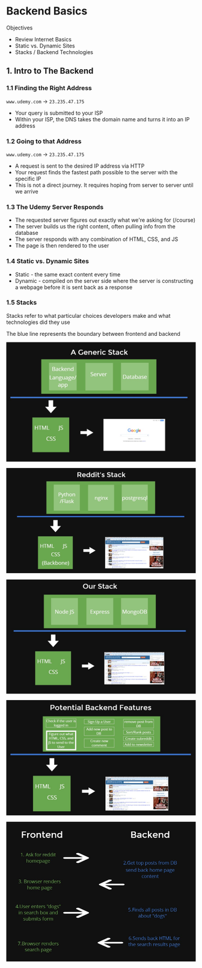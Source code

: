 # Backend Basics

Objectives

- Review Internet Basics
- Static vs. Dynamic Sites
- Stacks / Backend Technologies

## 1. Intro to The Backend

### 1.1 Finding the Right Address

`www.udemy.com` -> `23.235.47.175`

- Your query is submitted to your ISP
- Within your ISP, the DNS takes the domain name and turns it into an IP address

### 1.2 Going to that Address

`www.udemy.com` -> `23.235.47.175`

- A request is sent to the desired IP address via HTTP
- Your request finds the fastest path possible to the server with the specific IP
- This is not a direct journey. It requires hoping from server to server until we arrive

### 1.3 The Udemy Server Responds

- The requested server figures out exactly what we're asking for  (/course)
- The server builds us the right content, often pulling info from the database
- The server responds with any combination of HTML, CSS, and JS
- The page is then rendered to the user

### 1.4 Static vs. Dynamic Sites

- Static - the same exact content every time
- Dynamic - compiled on the server side where the server is constructing a webpage before it is sent back as a response

### 1.5 Stacks

Stacks refer to what particular choices developers make and what technologies did they use

The blue line represents the boundary between frontend and backend

![img1](https://github.com/Brian-E-Nguyen/The-Web-Developer-Bootcamp/blob/22-Backend-Basics/22-Backend-Basics/img-for-notes/img1.jpg?raw=true)

![img2](https://github.com/Brian-E-Nguyen/The-Web-Developer-Bootcamp/blob/22-Backend-Basics/22-Backend-Basics/img-for-notes/img2.jpg?raw=true)

![img3](https://github.com/Brian-E-Nguyen/The-Web-Developer-Bootcamp/blob/22-Backend-Basics/22-Backend-Basics/img-for-notes/img3.jpg?raw=true)

![img4](https://github.com/Brian-E-Nguyen/The-Web-Developer-Bootcamp/blob/22-Backend-Basics/22-Backend-Basics/img-for-notes/img4.jpg?raw=true)

![img5](https://github.com/Brian-E-Nguyen/The-Web-Developer-Bootcamp/blob/22-Backend-Basics/22-Backend-Basics/img-for-notes/img5.jpg?raw=true)